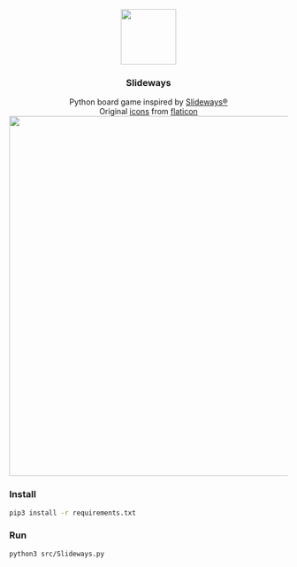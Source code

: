 <div align="center">
  <img
    src="https://github.com/etoome/Slideways/blob/main/images/icon.png"
    width="100px"
  />
</div>

<h3 align="center">Slideways</h3>

<div align="center">
  Python board game inspired by
  <a href="https://rnrgames.com/slideways" title="Slideways">Slideways®</a>
</div>

<div align="center">
  Original
  <a
    href="https://github.com/etoome/Slideways/blob/main/images"
    title="icons"
    >icons</a
  >
  from
  <a href="https://www.flaticon.com/" title="Flaticon">flaticon</a>
</div>

<div align="center">
  <img width="650" src="https://github.com/etoome/Slideways/blob/main/screenshots/game_player_easy.png">
</div>

### Install

```bash
pip3 install -r requirements.txt
```

### Run

```bash
python3 src/Slideways.py
```
